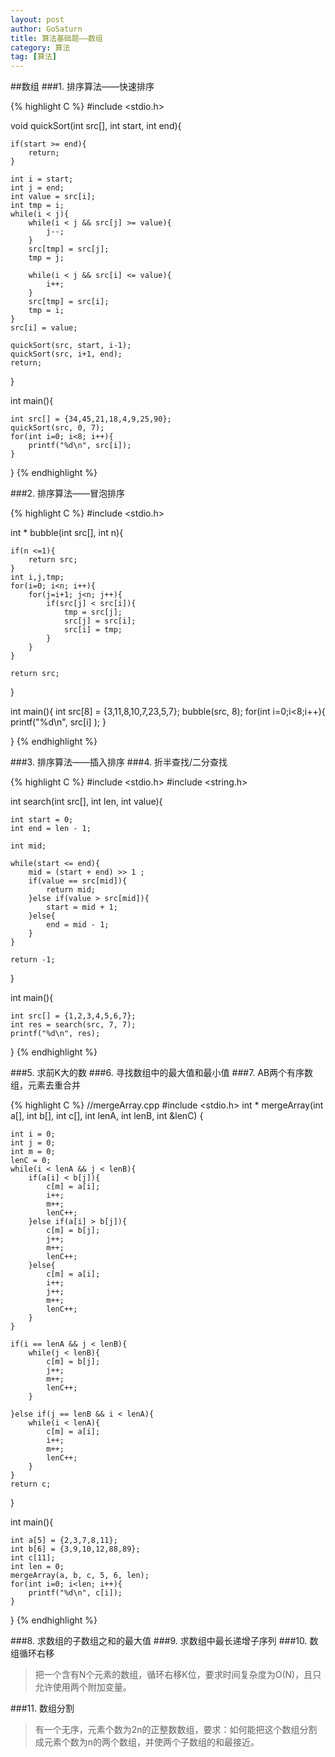 ```yaml
---
layout: post
author: GoSaturn
title: 算法基础题——数组
category: 算法
tag: [算法]
---
```


##数组
###1. 排序算法——快速排序

{% highlight C %} 
#include <stdio.h>

void quickSort(int src[], int start, int end){
	
	if(start >= end){
		return;
	}
 
	int i = start;
	int j = end;
	int value = src[i];
	int tmp = i;
	while(i < j){
		while(i < j && src[j] >= value){
			j--;
		}
		src[tmp] = src[j];
		tmp = j;

		while(i < j && src[i] <= value){
			i++;
		}
		src[tmp] = src[i];
		tmp = i;
	}
	src[i] = value;

	quickSort(src, start, i-1);
	quickSort(src, i+1, end);
	return;
}

int main(){

	int src[] = {34,45,21,18,4,9,25,90};
	quickSort(src, 0, 7);
	for(int i=0; i<8; i++){
		printf("%d\n", src[i]);
	}
 }
{% endhighlight %}

###2. 排序算法——冒泡排序

{% highlight C %} 
#include <stdio.h>

int * bubble(int src[], int n){

	if(n <=1){
		return src;
	}
	int i,j,tmp;
	for(i=0; i<n; i++){
		for(j=i+1; j<n; j++){
			if(src[j] < src[i]){
				tmp = src[j];
				src[j] = src[i];
				src[i] = tmp;
			}
		}
	}

	return src;
}

int main(){
	int src[8] = {3,11,8,10,7,23,5,7};
	bubble(src, 8);
	for(int i=0;i<8;i++){
		printf("%d\n", src[i] );
	}

}
{% endhighlight %}

###3. 排序算法——插入排序
###4. 折半查找/二分查找

{% highlight C %}
#include <stdio.h>
#include <string.h>

int search(int src[], int len, int value){
	
	int start = 0;
	int end = len - 1;
	
	int mid;

	while(start <= end){
		mid = (start + end) >> 1 ;
		if(value == src[mid]){
			return mid;
		}else if(value > src[mid]){
			start = mid + 1;
		}else{
			end = mid - 1;
		}
	}
	
	return -1;
}

int main(){

	int src[] = {1,2,3,4,5,6,7};
	int res = search(src, 7, 7);
	printf("%d\n", res);
}
{% endhighlight %}

###5. 求前K大的数
###6. 寻找数组中的最大值和最小值
###7. AB两个有序数组，元素去重合并

{% highlight C %}
//mergeArray.cpp
#include <stdio.h>
int * mergeArray(int a[], int b[], int c[], int lenA, int lenB, int &lenC) {

	int i = 0;
	int j = 0;
	int m = 0;
	lenC = 0;
	while(i < lenA && j < lenB){
		if(a[i] < b[j]){
			c[m] = a[i];
			i++;
			m++;
			lenC++;
		}else if(a[i] > b[j]){
			c[m] = b[j];
			j++;
			m++;
			lenC++;
		}else{
			c[m] = a[i];
			i++;
			j++;
			m++;
			lenC++;
		}
	}

	if(i == lenA && j < lenB){
		while(j < lenB){
			c[m] = b[j];
			j++;
			m++;
			lenC++;
		}
		
	}else if(j == lenB && i < lenA){
		while(i < lenA){
			c[m] = a[i];
			i++;
			m++;
			lenC++;
		}
	}
	return c;

}

int main(){

	int a[5] = {2,3,7,8,11};
	int b[6] = {3,9,10,12,88,89};
	int c[11];
	int len = 0;
	mergeArray(a, b, c, 5, 6, len);
	for(int i=0; i<len; i++){
		printf("%d\n", c[i]);
	}
}
{% endhighlight %}

###8. 求数组的子数组之和的最大值
###9. 求数组中最长递增子序列
###10. 数组循环右移
>把一个含有N个元素的数组，循环右移K位，要求时间复杂度为O(N)，且只允许使用两个附加变量。

###11. 数组分割
>有一个无序，元素个数为2n的正整数数组，要求：如何能把这个数组分割成元素个数为n的两个数组，并使两个子数组的和最接近。
